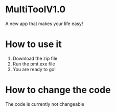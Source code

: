 # MultiToolV1.0
A new app that makes your life easy!

# How to use it
1) Download the zip file
2) Run the pmt.exe file
3) You are ready to go!

# How to change the code
The code is currently not changeable
